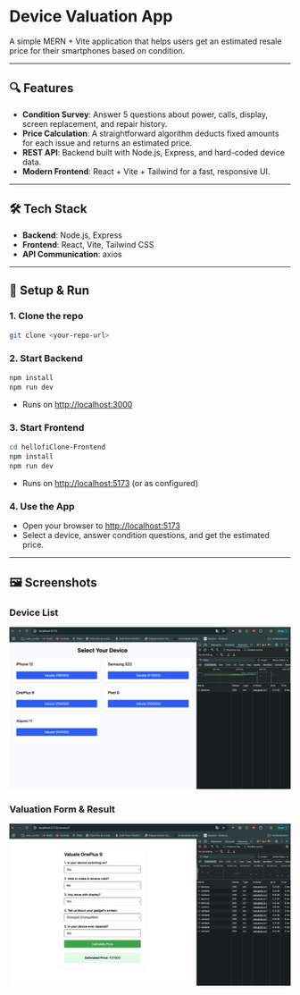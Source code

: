 # Device Valuation App

A simple MERN + Vite application that helps users get an estimated resale price for their smartphones based on condition.

---

## 🔍 Features

* **Condition Survey**: Answer 5 questions about power, calls, display, screen replacement, and repair history.
* **Price Calculation**: A straightforward algorithm deducts fixed amounts for each issue and returns an estimated price.
* **REST API**: Backend built with Node.js, Express, and hard-coded device data.
* **Modern Frontend**: React + Vite + Tailwind for a fast, responsive UI.

---

## 🛠️ Tech Stack

* **Backend**: Node.js, Express
* **Frontend**: React, Vite, Tailwind CSS
* **API Communication**: axios

---

## 💾 Setup & Run

### 1. Clone the repo

```bash
git clone <your-repo-url>
```

### 2. Start Backend

```bash
npm install
npm run dev
```

* Runs on [http://localhost:3000](http://localhost:3000)

### 3. Start Frontend

```bash
cd hellofiClone-Frontend
npm install
npm run dev
```

* Runs on [http://localhost:5173](http://localhost:5173) (or as configured)

### 4. Use the App

* Open your browser to [http://localhost:5173](http://localhost:5173)
* Select a device, answer condition questions, and get the estimated price.

---

## 🖼️ Screenshots

### Device List

![Device List](public/device-list.png)

### Valuation Form & Result

![Valuation Form](public/valuation-form.png)
